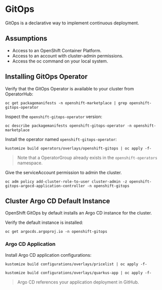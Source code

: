 # GitOps
GitOps is a declarative way to implement continuous deployment.

## Assumptions
* Access to an OpenShift Container Platform.
* Access to an account with cluster-admin permissions.
* Access the oc command on your local system.

## Installing GitOps Operator
Verify that the GitOps Operator is available to your cluster from OperatorHub:
```shell
oc get packagemanifests -n openshift-marketplace | grep openshift-gitops-operator
```

Inspect the `openshift-gitops-operator` version:
```shell
oc describe packagemanifests openshift-gitops-operator -n openshift-marketplace
```

Install the operator named `openshift-gitops-operator`:
```shell
kustomize build operators/overlays/openshift-gitops | oc apply -f-
```

> Note that a OperatorGroup already exists in the `openshift-operators` namespace.

Give the serviceAccount permission to admin the cluster.
```shell
oc adm policy add-cluster-role-to-user cluster-admin -z openshift-gitops-argocd-application-controller -n openshift-gitops
```

## Cluster Argo CD Default Instance
OpenShift GitOps by default installs an Argo CD instance for the cluster.

Verify the default instance is installed:
```shell
oc get argocds.argoproj.io -n openshift-gitops
```

### Argo CD Application

Install Argo CD application configurations:
```shell
kustomize build configurations/overlays/pricelist | oc apply -f-
```

```shell
kustomize build configurations/overlays/quarkus-app | oc apply -f-
```

> Argo CD references your application deployment in GitHub.